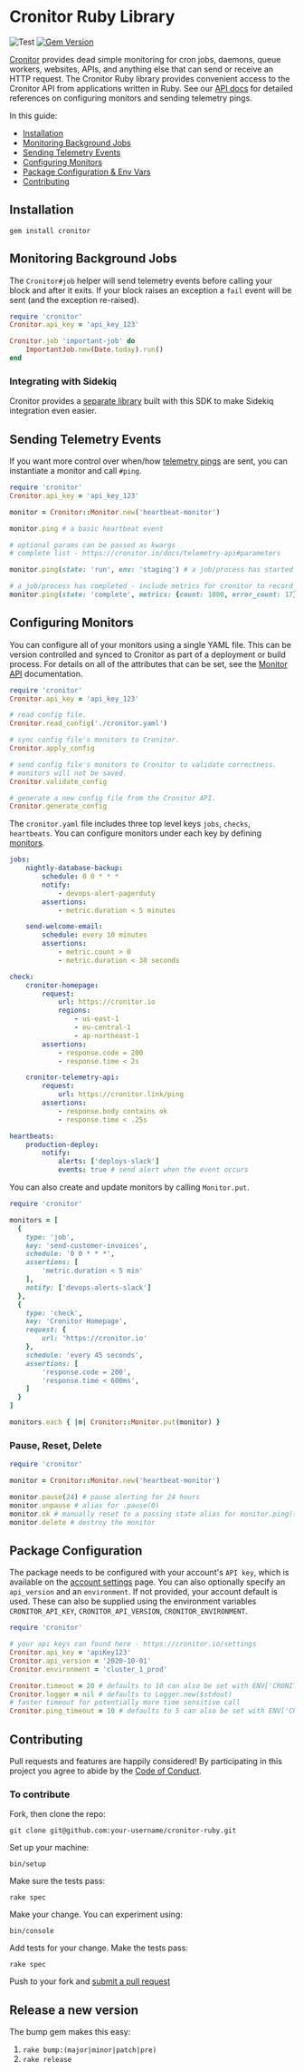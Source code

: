 # Cronitor Ruby Library

![Test](https://github.com/cronitorio/cronitor-ruby/workflows/Test/badge.svg)
[![Gem Version](https://badge.fury.io/rb/cronitor.svg)](https://badge.fury.io/rb/cronitor)


[Cronitor](https://cronitor.io/) provides dead simple monitoring for cron jobs, daemons, queue workers, websites, APIs, and anything else that can send or receive an HTTP request. The Cronitor Ruby library provides convenient access to the Cronitor API from applications written in Ruby. See our [API docs](https://cronitor.io/docs/api) for detailed references on configuring monitors and sending telemetry pings.

In this guide:

- [Installation](#Installation)
- [Monitoring Background Jobs](#monitoring-background-jobs)
- [Sending Telemetry Events](#sending-telemetry-events)
- [Configuring Monitors](#configuring-monitors)
- [Package Configuration & Env Vars](#package-configuration)
- [Contributing](#contributing)

## Installation

```
gem install cronitor
```

## Monitoring Background Jobs

The `Cronitor#job` helper will send telemetry events before calling your block and after it exits. If your block raises an exception a `fail` event will be sent (and the exception re-raised).

```ruby
require 'cronitor'
Cronitor.api_key = 'api_key_123'

Cronitor.job 'important-job' do
    ImportantJob.new(Date.today).run()
end
```

### Integrating with Sidekiq
Cronitor provides a [separate library](https://github.com/cronitorio/cronitor-sidekiq) built with this SDK to make Sidekiq integration even easier.


## Sending Telemetry Events

If you want more control over when/how [telemetry pings](https://cronitor.io/docs/telemetry-api) are sent,
you can instantiate a monitor and call `#ping`.

```ruby
require 'cronitor'
Cronitor.api_key = 'api_key_123'

monitor = Cronitor::Monitor.new('heartbeat-monitor')

monitor.ping # a basic heartbeat event

# optional params can be passed as kwargs
# complete list - https://cronitor.io/docs/telemetry-api#parameters

monitor.ping(state: 'run', env: 'staging') # a job/process has started in a staging environment

# a job/process has completed - include metrics for cronitor to record
monitor.ping(state: 'complete', metrics: {count: 1000, error_count: 17})
```

## Configuring Monitors

You can configure all of your monitors using a single YAML file. This can be version controlled and synced to Cronitor as part of
a deployment or build process. For details on all of the attributes that can be set, see the [Monitor API](https://cronitor.io/docs/monitor-api) documentation.

```ruby
require 'cronitor'
Cronitor.api_key = 'api_key_123'

# read config file.
Cronitor.read_config('./cronitor.yaml')

# sync config file's monitors to Cronitor.
Cronitor.apply_config

# send config file's monitors to Cronitor to validate correctness.
# monitors will not be saved.
Cronitor.validate_config

# generate a new config file from the Cronitor API.
Cronitor.generate_config
```

The `cronitor.yaml` file includes three top level keys `jobs`, `checks`, `heartbeats`. You can configure monitors under each key by defining [monitors](https://cronitor.io/docs/monitor-api#attributes).

```yaml
jobs:
    nightly-database-backup:
        schedule: 0 0 * * *
        notify:
            - devops-alert-pagerduty
        assertions:
            - metric.duration < 5 minutes

    send-welcome-email:
        schedule: every 10 minutes
        assertions:
            - metric.count > 0
            - metric.duration < 30 seconds

check:
    cronitor-homepage:
        request:
            url: https://cronitor.io
            regions:
                - us-east-1
                - eu-central-1
                - ap-northeast-1
        assertions:
            - response.code = 200
            - response.time < 2s

    cronitor-telemetry-api:
        request:
            url: https://cronitor.link/ping
        assertions:
            - response.body contains ok
            - response.time < .25s

heartbeats:
    production-deploy:
        notify:
            alerts: ['deploys-slack']
            events: true # send alert when the event occurs

```

You can also create and update monitors by calling `Monitor.put`.

```ruby
require 'cronitor'

monitors = [
  {
    type: 'job',
    key: 'send-customer-invoices',
    schedule: '0 0 * * *',
    assertions: [
        'metric.duration < 5 min'
    ],
    notify: ['devops-alerts-slack']
  },
  {
    type: 'check',
    key: 'Cronitor Homepage',
    request: {
        url: 'https://cronitor.io'
    },
    schedule: 'every 45 seconds',
    assertions: [
        'response.code = 200',
        'response.time < 600ms',
    ]
  }
]

monitors.each { |m| Cronitor::Monitor.put(monitor) }
```

### Pause, Reset, Delete

```ruby
require 'cronitor'

monitor = Cronitor::Monitor.new('heartbeat-monitor')

monitor.pause(24) # pause alerting for 24 hours
monitor.unpause # alias for .pause(0)
monitor.ok # manually reset to a passing state alias for monitor.ping({state: ok})
monitor.delete # destroy the monitor
```

## Package Configuration

The package needs to be configured with your account's `API key`, which is available on the [account settings](https://cronitor.io/settings) page. You can also optionally specify an `api_version` and an `environment`. If not provided, your account default is used. These can also be supplied using the environment variables `CRONITOR_API_KEY`, `CRONITOR_API_VERSION`, `CRONITOR_ENVIRONMENT`.

```ruby
require 'cronitor'

# your api keys can found here - https://cronitor.io/settings
Cronitor.api_key = 'apiKey123'
Cronitor.api_version = '2020-10-01'
Cronitor.environment = 'cluster_1_prod'

Cronitor.timeout = 20 # defaults to 10 can also be set with ENV['CRONITOR_TIMEOUT']
Cronitor.logger = nil # defaults to Logger.new($stdout)
# faster timeout for potentially more time sensitive call
Cronitor.ping_timeout = 10 # defaults to 5 can also be set with ENV['CRONITOR_PING_TIMEOUT']
```

## Contributing

Pull requests and features are happily considered! By participating in this project you agree to abide by the [Code of Conduct](http://contributor-covenant.org/version/2/0).

### To contribute

Fork, then clone the repo:

    git clone git@github.com:your-username/cronitor-ruby.git


Set up your machine:

    bin/setup


Make sure the tests pass:

    rake spec


Make your change. You can experiment using:

    bin/console


Add tests for your change. Make the tests pass:

    rake spec

Push to your fork and [submit a pull request]( https://github.com/cronitorio/cronitor-ruby/compare/)


## Release a new version

The bump gem makes this easy:

1. `rake bump:(major|minor|patch|pre)`
2. `rake release`
